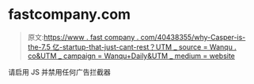# fastcompany.com

> 原文:[https://www . fast company . com/40438355/why-Casper-is-the-7.5 亿-startup-that-just-cant-rest？UTM _ source = Wanqu . co&UTM _ campaign = Wanqu+Daily&UTM _ medium = website](https://www.fastcompany.com/40438355/why-casper-is-the-750-million-startup-that-just-cant-rest?utm_source=wanqu.co&utm_campaign=Wanqu+Daily&utm_medium=website)

请启用 JS 并禁用任何广告拦截器